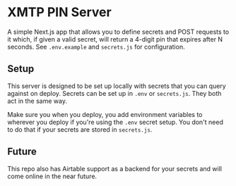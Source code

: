 # XMTP PIN Server

A simple Next.js app that allows you to define secrets and POST requests to it which, if given a valid secret, will return a 4-digit pin that expires after N seconds. See `.env.example` and `secrets.js` for configuration.

## Setup

This server is designed to be set up locally with secrets that you can query against on deploy. Secrets can be set up in `.env` or `secrets.js`. They both act in the same way.

Make sure you when you deploy, you add environment variables to wherever you deploy if you're using the `.env` secret setup. You don't need to do that if your secrets are stored in `secrets.js`.

## Future

This repo also has Airtable support as a backend for your secrets and will come online in the near future.

